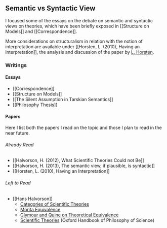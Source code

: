 ## Semantic vs Syntactic View
I focused some of the essays on the debate on semantic and syntactic views on theories, which have been briefly exposed in [[Structure on Models]] and [[Correspondence]].

More considerations on structuralism in relation with the notion of interpretation are available under [[Horsten, L. (2010), Having an Interpretation]], the analysis and discussion of the paper by [L. Horsten](https://www.philosophie.uni-konstanz.de/horsten/leon-horsten/).
### Writings
#### Essays
- [[Correspondence]]
- [[Structure on Models]]
- [[The Silent Assumption in Tarskian Semantics]]
- [[Philosophy Thesis]]
#### Papers
Here I list both the papers I read on the topic and those I plan to read in the near future.
###### Already Read
- [[Halvorson, H. (2012), What Scientific Theories Could not Be]]
- [[Halvorson, H. (2013), The semantic view, if plausible, is syntactic]]
- [[Horsten, L. (2010), Having an Interpretation]]
###### Left to Read
- [[Hans Halvorson]]
	- [Categories of Scientific Theories](https://philsci-archive.pitt.edu/11923/2/Cats.Sci.Theo.pdf)
	- [Morita Equivalence](https://arxiv.org/abs/1506.04675)
	- [Glymour and Quine on Theoretical Equivalence](https://philsci-archive.pitt.edu/11341/1/glymour%26quine.pdf)
	- [Scientific Theories](https://philsci-archive.pitt.edu/11347/1/sci-theories.pdf) (Oxford Handbook of Philosophy of Science)